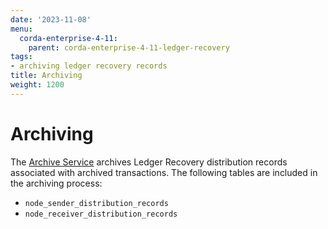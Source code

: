 ```yaml
---
date: '2023-11-08'
menu:
  corda-enterprise-4-11:
    parent: corda-enterprise-4-11-ledger-recovery
tags:
- archiving ledger recovery records
title: Archiving
weight: 1200
---
```


# Archiving

The [Archive Service](../../archiving/archiving-setup.md) archives Ledger Recovery distribution
records associated with archived transactions. The following tables are included in the archiving process:
* `node_sender_distribution_records`
* `node_receiver_distribution_records`

